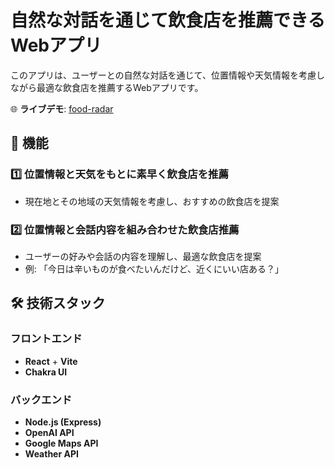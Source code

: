 # 自然な対話を通じて飲食店を推薦できるWebアプリ

このアプリは、ユーザーとの自然な対話を通じて、位置情報や天気情報を考慮しながら最適な飲食店を推薦するWebアプリです。

🌐 **ライブデモ**: [food-radar](https://food-radar.vercel.app/)

## 🎯 機能
### 1️⃣ 位置情報と天気をもとに素早く飲食店を推薦
- 現在地とその地域の天気情報を考慮し、おすすめの飲食店を提案
  
### 2️⃣ 位置情報と会話内容を組み合わせた飲食店推薦
- ユーザーの好みや会話の内容を理解し、最適な飲食店を提案
- 例: 「今日は辛いものが食べたいんだけど、近くにいい店ある？」

## 🛠️ 技術スタック
### フロントエンド
- **React** + **Vite** 
- **Chakra UI** 

### バックエンド
- **Node.js (Express)** 
- **OpenAI API**
- **Google Maps API**
- **Weather API**
